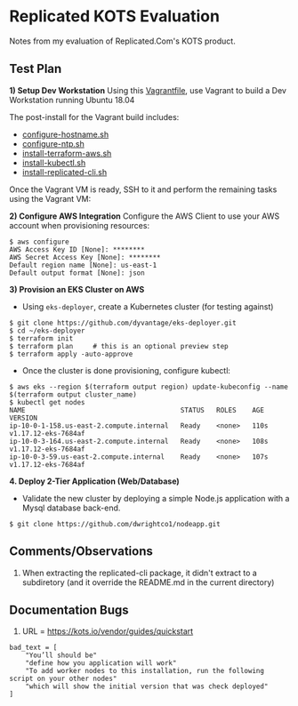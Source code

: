 # Replicated KOTS Evaluation
Notes from my evaluation of Replicated.Com's KOTS product.

## Test Plan
**1) Setup Dev Workstation**
Using this [Vagrantfile](vagrant/Vagrantfile), use Vagrant to build a Dev Workstation running Ubuntu 18.04

The post-install for the Vagrant build includes:
* [configure-hostname.sh](vagrant/sripts/configure-hostname.sh)
* [configure-ntp.sh](vagrant/sripts/configure-ntp.sh)
* [install-terraform-aws.sh](vagrant/sripts/install-terraform-aws.sh)
* [install-kubectl.sh](vagrant/sripts/install-terraform-aws.sh)
* [install-replicated-cli.sh](vagrant/scripts/install-replicated-cli.sh)

Once the Vagrant VM is ready, SSH to it and perform the remaining tasks using the Vagrant VM:

**2) Configure AWS Integration**
Configure the AWS Client to use your AWS account when provisioning resources:
```
$ aws configure
AWS Access Key ID [None]: ********
AWS Secret Access Key [None]: ********
Default region name [None]: us-east-1
Default output format [None]: json
```

**3) Provision an EKS Cluster on AWS**
* Using `eks-deployer`, create a Kubernetes cluster (for testing against)
```
$ git clone https://github.com/dyvantage/eks-deployer.git
$ cd ~/eks-deployer
$ terraform init
$ terraform plan     # this is an optional preview step
$ terraform apply -auto-approve
```
* Once the cluster is done provisioning, configure kubectl:
```
$ aws eks --region $(terraform output region) update-kubeconfig --name $(terraform output cluster_name)
$ kubectl get nodes
NAME                                       STATUS   ROLES    AGE    VERSION
ip-10-0-1-158.us-east-2.compute.internal   Ready    <none>   110s   v1.17.12-eks-7684af
ip-10-0-3-164.us-east-2.compute.internal   Ready    <none>   108s   v1.17.12-eks-7684af
ip-10-0-3-59.us-east-2.compute.internal    Ready    <none>   107s   v1.17.12-eks-7684af
```

**4. Deploy 2-Tier Application (Web/Database)**
* Validate the new cluster by deploying a simple Node.js application with a Mysql database back-end.
```
$ git clone https://github.com/dwrightco1/nodeapp.git
```

## Comments/Observations
1. When extracting the replicated-cli package, it didn't extract to a subdiretory (and it override the README.md in the current directory)

## Documentation Bugs
1. URL = https://kots.io/vendor/guides/quickstart
```
bad_text = [
	"You’ll should be"
	"define how you application will work"
	"To add worker nodes to this installation, run the following script on your other nodes"
	"which will show the initial version that was check deployed"
]
```

